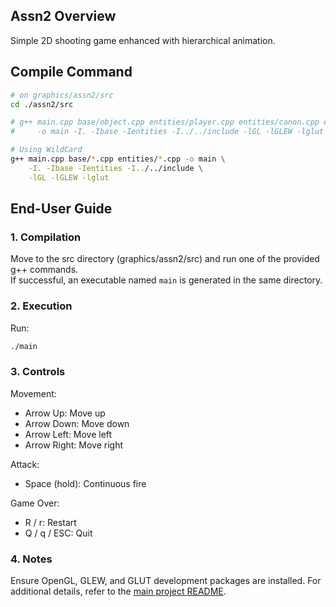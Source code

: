 ## Assn2 Overview
Simple 2D shooting game enhanced with hierarchical animation.



## Compile Command
```bash
# on graphics/assn2/src
cd ./assn2/src

# g++ main.cpp base/object.cpp entities/player.cpp entities/canon.cpp entities/attack.cpp entities/enemy.cpp entities/bullet.cpp \
#     -o main -I. -Ibase -Ientities -I../../include -lGL -lGLEW -lglut

# Using WildCard
g++ main.cpp base/*.cpp entities/*.cpp -o main \
    -I. -Ibase -Ientities -I../../include \
    -lGL -lGLEW -lglut
```

## End-User Guide

### 1. Compilation
Move to the src directory (graphics/assn2/src) and run one of the provided g++ commands.  
If successful, an executable named `main` is generated in the same directory.

### 2. Execution
Run:
```bash
./main
```

### 3. Controls
Movement:
- Arrow Up: Move up
- Arrow Down: Move down
- Arrow Left: Move left
- Arrow Right: Move right

Attack:
- Space (hold): Continuous fire

Game Over:
- R / r: Restart
- Q / q / ESC: Quit

### 4. Notes
Ensure OpenGL, GLEW, and GLUT development packages are installed.
For additional details, refer to the [main project README](../README.md).
